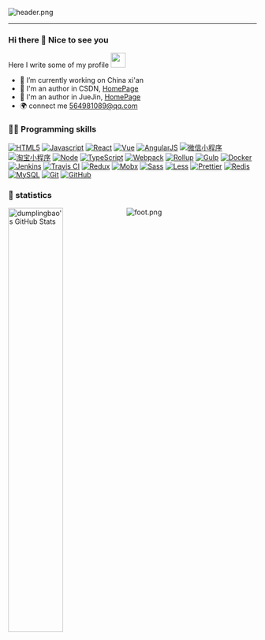 ![header.png](https://ossbao.oss-cn-qingdao.aliyuncs.com/github/header.png)

<hr>
  
### Hi there 👋 Nice to see you 

Here I write some of my profile <img src="https://emojis.slackmojis.com/emojis/images/1531849430/4246/blob-sunglasses.gif?1531849430" width="30"/>

- 🔭 I’m currently working on China xi'an
- 🌱 I'm an author in CSDN, [HomePage](https://blog.csdn.net/BohemianLife?type=blog)
- 🌈 I'm an author in JueJin, [HomePage](https://juejin.cn/user/3544481220008680)
- 🌍 connect me 564981089@qq.com

### 🤝🏻 Programming skills

[![HTML5](https://img.shields.io/badge/-HTML5-E34F26?logo=html5&logoColor=white)](https://github.com/lazyperson) 
[![Javascript](https://img.shields.io/badge/Javascript-F7DF1E?logo=Javascript&logoColor=222222)](https://github.com/lazyperson) 
[![React](https://img.shields.io/badge/-React-black?style=flat&logo=react&link=https://github.com/lazyperson)](https://github.com/lazyperson) 
[![Vue](https://img.shields.io/badge/-Vue-white?style=flat&logo=vue.js&link=https://github.com/lazyperson)](https://github.com/lazyperson)
[![AngularJS](https://img.shields.io/badge/-AngularJS-E23237?style=flat&logo=AngularJS&link=https://github.com/lazyperson)](https://github.com/lazyperson)
[![微信小程序](https://img.shields.io/badge/miniprogram-07C160?logo=Wechat&logoColor=white)](https://github.com/lazyperson) 
[![淘宝小程序](https://img.shields.io/badge/-miniprogram-yellow?style=flat&logo=Taobao)](https://github.com/lazyperson)
[![Node](https://img.shields.io/badge/-Nodejs-43853d?logo=Node.js&logoColor=white)](https://github.com/lazyperson) 
[![TypeScript](https://img.shields.io/badge/-TypeScript-007ACC?logo=typescript&logoColor=white)](https://github.com/lazyperson) 
[![Webpack](https://img.shields.io/badge/-Webpack-8DD6F9?logo=webpack&logoColor=white)](https://github.com/lazyperson) 
[![Rollup](https://img.shields.io/badge/-Rollup-EC4A3F?logo=rollup.js&logoColor=white)](https://github.com/lazyperson) 
[![Gulp](https://img.shields.io/badge/Gulp-CF4647?logo=gulp&logoColor=white)](https://github.com/lazyperson) 
[![Docker](https://img.shields.io/badge/-Docker-46a2f1?logo=docker&logoColor=white)](https://github.com/lazyperson) 
[![Jenkins](https://img.shields.io/badge/Jenkins-73C3D5?logo=Jenkins&logoColor=white)](https://github.com/lazyperson) 
[![Travis CI](https://img.shields.io/badge/Travis%20CI-3EAAAF?logo=Travis%20CI&logoColor=white)](https://github.com/lazyperson) 
[![Redux](https://img.shields.io/badge/Redux-764ABC?logo=redux&logoColor=white)](https://github.com/lazyperson) 
[![Mobx](https://img.shields.io/badge/Mobx-FF9955?logo=Mobx&logoColor=white)](https://github.com/lazyperson) 
[![Sass](https://img.shields.io/badge/-Sass-CC6699?logo=sass&logoColor=white)](https://github.com/lazyperson) 
[![Less](https://img.shields.io/badge/Less-1D365D?logo=less&logoColor=white)](https://github.com/lazyperson) 
[![Prettier](https://img.shields.io/badge/-Prettier-F7B93E?logo=prettier&logoColor=white)](https://github.com/lazyperson) 
[![Redis](https://img.shields.io/badge/-Redis-black?style=flat&logo=redis&link=https://github.com/lazyperson)](https://github.com/lazyperson)
[![MySQL](https://img.shields.io/badge/-MySQL-black?style=flat&logo=mysql&link=https://github.com/lazyperson)](https://github.com/lazyperson) 
[![Git](https://img.shields.io/badge/-Git-black?style=flat&logo=git&link=https://github.com/lazyperson)](https://github.com/lazyperson) 
[![GitHub](https://img.shields.io/badge/-GitHub-181717?style=flat&logo=github&link=https://github.com/lazyperson)](https://github.com/lazyperson)

### 🙈 statistics

<img align="left" width="47%" src="https://github-readme-stats.vercel.app/api?username=lazyperson&&show_icons=true&theme=radical&line_height=27&v=5&count_private=true" alt="dumplingbao's GitHub Stats" />

![foot.png](https://ossbao.oss-cn-qingdao.aliyuncs.com/github/foot.png)



